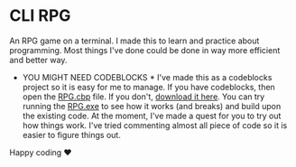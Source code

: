 # CLI RPG
An RPG game on a terminal. 
I made this to learn and practice about programming. Most things I've done could be done in way more efficient and better way.
* YOU MIGHT NEED CODEBLOCKS *
I've made this as a codeblocks project so it is easy for me to manage.
If you have codeblocks, then open the [RPG.cbp](https://github.com/parapsychic/CLI-RPG/tree/master/RPG) file.
If you don't, [download it here](http://www.codeblocks.org/downloads/binaries).
You can try running the [RPG.exe](https://github.com/parapsychic/CLI-RPG/tree/master/RPG/bin/Debug) to see how it works (and breaks) and build upon the existing code.
At the moment, I've made a quest for you to try out how things work. 
I've tried commenting almost all piece of code so it is easier to figure things out.

Happy coding ❤
